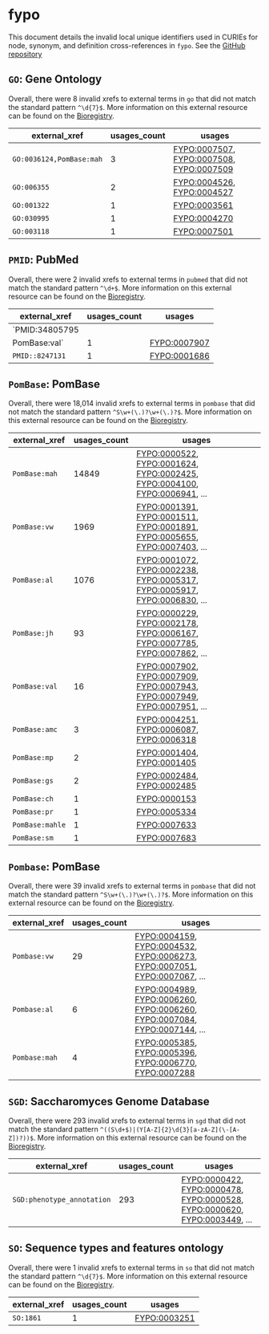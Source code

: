 # fypo

This document details the invalid local unique identifiers used in CURIEs
for node, synonym, and definition cross-references in `fypo`. See the [GitHub repository](https://github.com/pombase/fypo)


## `GO`: Gene Ontology

Overall, there were 8 invalid
xrefs to external terms in `go` that did not match the standard
pattern `^\d{7}$`. More information on this
external resource can be found on the
[Bioregistry](https://bioregistry.io/go).

| external_xref            |   usages_count | usages                                                                                                                                                        |
|--------------------------|----------------|---------------------------------------------------------------------------------------------------------------------------------------------------------------|
| `GO:0036124,PomBase:mah` |              3 | [FYPO:0007507](https://bioregistry.io/FYPO:0007507), [FYPO:0007508](https://bioregistry.io/FYPO:0007508), [FYPO:0007509](https://bioregistry.io/FYPO:0007509) |
| `GO:006355`              |              2 | [FYPO:0004526](https://bioregistry.io/FYPO:0004526), [FYPO:0004527](https://bioregistry.io/FYPO:0004527)                                                      |
| `GO:001322`              |              1 | [FYPO:0003561](https://bioregistry.io/FYPO:0003561)                                                                                                           |
| `GO:030995`              |              1 | [FYPO:0004270](https://bioregistry.io/FYPO:0004270)                                                                                                           |
| `GO:003118`              |              1 | [FYPO:0007501](https://bioregistry.io/FYPO:0007501)                                                                                                           |

## `PMID`: PubMed

Overall, there were 2 invalid
xrefs to external terms in `pubmed` that did not match the standard
pattern `^\d+$`. More information on this
external resource can be found on the
[Bioregistry](https://bioregistry.io/pubmed).

| external_xref   |   usages_count | usages                                              |
|-----------------|----------------|-----------------------------------------------------|
| `PMID:34805795
PomBase:val`                 |              1 | [FYPO:0007907](https://bioregistry.io/FYPO:0007907) |
| `PMID::8247131` |              1 | [FYPO:0001686](https://bioregistry.io/FYPO:0001686) |

## `PomBase`: PomBase

Overall, there were 18,014 invalid
xrefs to external terms in `pombase` that did not match the standard
pattern `^S\w+(\.)?\w+(\.)?$`. More information on this
external resource can be found on the
[Bioregistry](https://bioregistry.io/pombase).

| external_xref   |   usages_count | usages                                                                                                                                                                                                                                                                       |
|-----------------|----------------|------------------------------------------------------------------------------------------------------------------------------------------------------------------------------------------------------------------------------------------------------------------------------|
| `PomBase:mah`   |          14849 | [FYPO:0000522](https://bioregistry.io/FYPO:0000522), [FYPO:0001624](https://bioregistry.io/FYPO:0001624), [FYPO:0002425](https://bioregistry.io/FYPO:0002425), [FYPO:0004100](https://bioregistry.io/FYPO:0004100), [FYPO:0006941](https://bioregistry.io/FYPO:0006941), ... |
| `PomBase:vw`    |           1969 | [FYPO:0001391](https://bioregistry.io/FYPO:0001391), [FYPO:0001511](https://bioregistry.io/FYPO:0001511), [FYPO:0001891](https://bioregistry.io/FYPO:0001891), [FYPO:0005655](https://bioregistry.io/FYPO:0005655), [FYPO:0007403](https://bioregistry.io/FYPO:0007403), ... |
| `PomBase:al`    |           1076 | [FYPO:0001072](https://bioregistry.io/FYPO:0001072), [FYPO:0002238](https://bioregistry.io/FYPO:0002238), [FYPO:0005317](https://bioregistry.io/FYPO:0005317), [FYPO:0005917](https://bioregistry.io/FYPO:0005917), [FYPO:0006830](https://bioregistry.io/FYPO:0006830), ... |
| `PomBase:jh`    |             93 | [FYPO:0000229](https://bioregistry.io/FYPO:0000229), [FYPO:0002178](https://bioregistry.io/FYPO:0002178), [FYPO:0006167](https://bioregistry.io/FYPO:0006167), [FYPO:0007785](https://bioregistry.io/FYPO:0007785), [FYPO:0007862](https://bioregistry.io/FYPO:0007862), ... |
| `PomBase:val`   |             16 | [FYPO:0007902](https://bioregistry.io/FYPO:0007902), [FYPO:0007909](https://bioregistry.io/FYPO:0007909), [FYPO:0007943](https://bioregistry.io/FYPO:0007943), [FYPO:0007949](https://bioregistry.io/FYPO:0007949), [FYPO:0007951](https://bioregistry.io/FYPO:0007951), ... |
| `PomBase:amc`   |              3 | [FYPO:0004251](https://bioregistry.io/FYPO:0004251), [FYPO:0006087](https://bioregistry.io/FYPO:0006087), [FYPO:0006318](https://bioregistry.io/FYPO:0006318)                                                                                                                |
| `PomBase:mp`    |              2 | [FYPO:0001404](https://bioregistry.io/FYPO:0001404), [FYPO:0001405](https://bioregistry.io/FYPO:0001405)                                                                                                                                                                     |
| `PomBase:gs`    |              2 | [FYPO:0002484](https://bioregistry.io/FYPO:0002484), [FYPO:0002485](https://bioregistry.io/FYPO:0002485)                                                                                                                                                                     |
| `PomBase:ch`    |              1 | [FYPO:0000153](https://bioregistry.io/FYPO:0000153)                                                                                                                                                                                                                          |
| `PomBase:pr`    |              1 | [FYPO:0005334](https://bioregistry.io/FYPO:0005334)                                                                                                                                                                                                                          |
| `PomBase:mahle` |              1 | [FYPO:0007633](https://bioregistry.io/FYPO:0007633)                                                                                                                                                                                                                          |
| `PomBase:sm`    |              1 | [FYPO:0007683](https://bioregistry.io/FYPO:0007683)                                                                                                                                                                                                                          |

## `Pombase`: PomBase

Overall, there were 39 invalid
xrefs to external terms in `pombase` that did not match the standard
pattern `^S\w+(\.)?\w+(\.)?$`. More information on this
external resource can be found on the
[Bioregistry](https://bioregistry.io/pombase).

| external_xref   |   usages_count | usages                                                                                                                                                                                                                                                                       |
|-----------------|----------------|------------------------------------------------------------------------------------------------------------------------------------------------------------------------------------------------------------------------------------------------------------------------------|
| `Pombase:vw`    |             29 | [FYPO:0004159](https://bioregistry.io/FYPO:0004159), [FYPO:0004532](https://bioregistry.io/FYPO:0004532), [FYPO:0006273](https://bioregistry.io/FYPO:0006273), [FYPO:0007051](https://bioregistry.io/FYPO:0007051), [FYPO:0007067](https://bioregistry.io/FYPO:0007067), ... |
| `Pombase:al`    |              6 | [FYPO:0004989](https://bioregistry.io/FYPO:0004989), [FYPO:0006260](https://bioregistry.io/FYPO:0006260), [FYPO:0006260](https://bioregistry.io/FYPO:0006260), [FYPO:0007084](https://bioregistry.io/FYPO:0007084), [FYPO:0007144](https://bioregistry.io/FYPO:0007144), ... |
| `Pombase:mah`   |              4 | [FYPO:0005385](https://bioregistry.io/FYPO:0005385), [FYPO:0005396](https://bioregistry.io/FYPO:0005396), [FYPO:0006770](https://bioregistry.io/FYPO:0006770), [FYPO:0007288](https://bioregistry.io/FYPO:0007288)                                                           |

## `SGD`: Saccharomyces Genome Database

Overall, there were 293 invalid
xrefs to external terms in `sgd` that did not match the standard
pattern `^((S\d+$)|(Y[A-Z]{2}\d{3}[a-zA-Z](\-[A-Z])?))$`. More information on this
external resource can be found on the
[Bioregistry](https://bioregistry.io/sgd).

| external_xref              |   usages_count | usages                                                                                                                                                                                                                                                                       |
|----------------------------|----------------|------------------------------------------------------------------------------------------------------------------------------------------------------------------------------------------------------------------------------------------------------------------------------|
| `SGD:phenotype_annotation` |            293 | [FYPO:0000422](https://bioregistry.io/FYPO:0000422), [FYPO:0000478](https://bioregistry.io/FYPO:0000478), [FYPO:0000528](https://bioregistry.io/FYPO:0000528), [FYPO:0000620](https://bioregistry.io/FYPO:0000620), [FYPO:0003449](https://bioregistry.io/FYPO:0003449), ... |

## `SO`: Sequence types and features ontology

Overall, there were 1 invalid
xrefs to external terms in `so` that did not match the standard
pattern `^\d{7}$`. More information on this
external resource can be found on the
[Bioregistry](https://bioregistry.io/so).

| external_xref   |   usages_count | usages                                              |
|-----------------|----------------|-----------------------------------------------------|
| `SO:1861`       |              1 | [FYPO:0003251](https://bioregistry.io/FYPO:0003251) |

